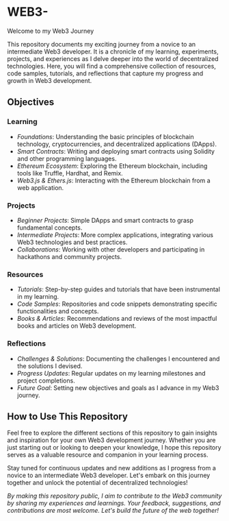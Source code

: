 # WEB3-
Welcome to my Web3 Journey

This repository documents my exciting journey from a novice to an intermediate Web3 developer. It is a chronicle of my learning, experiments, projects, and experiences as I delve deeper into the world of decentralized technologies. Here, you will find a comprehensive collection of resources, code samples, tutorials, and reflections that capture my progress and growth in Web3 development.

## Objectives

### Learning
- *Foundations*: Understanding the basic principles of blockchain technology, cryptocurrencies, and decentralized applications (DApps).
- *Smart Contracts*: Writing and deploying smart contracts using Solidity and other programming languages.
- *Ethereum Ecosystem*: Exploring the Ethereum blockchain, including tools like Truffle, Hardhat, and Remix.
- *Web3.js & Ethers.js*: Interacting with the Ethereum blockchain from a web application.

### Projects
- *Beginner Projects*: Simple DApps and smart contracts to grasp fundamental concepts.
- *Intermediate Projects*: More complex applications, integrating various Web3 technologies and best practices.
- *Collaborations*: Working with other developers and participating in hackathons and community projects.

### Resources
- *Tutorials*: Step-by-step guides and tutorials that have been instrumental in my learning.
- *Code Samples*: Repositories and code snippets demonstrating specific functionalities and concepts.
- *Books & Articles*: Recommendations and reviews of the most impactful books and articles on Web3 development.

### Reflections
- *Challenges & Solutions*: Documenting the challenges I encountered and the solutions I devised.
- *Progress Updates*: Regular updates on my learning milestones and project completions.
- *Future Goal*: Setting new objectives and goals as I advance in my Web3 journey.

## How to Use This Repository

Feel free to explore the different sections of this repository to gain insights and inspiration for your own Web3 development journey. Whether you are just starting out or looking to deepen your knowledge, I hope this repository serves as a valuable resource and companion in your learning process.

Stay tuned for continuous updates and new additions as I progress from a novice to an intermediate Web3 developer. Let's embark on this journey together and unlock the potential of decentralized technologies!

*By making this repository public, I aim to contribute to the Web3 community by sharing my experiences and learnings. Your feedback, suggestions, and contributions are most welcome. Let's build the future of the web together!*
